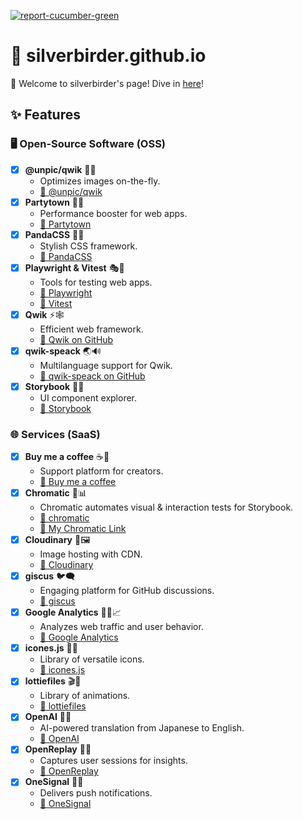 [![report-cucumber-green](https://img.shields.io/badge/report-cucumber-green)](https://silverbirder-report.netlify.app/)

# 🚀 silverbirder.github.io

👋 Welcome to silverbirder's page! Dive in [here](https://silverbirder.github.io)!

## ✨ Features

### 🖥️ Open-Source Software (OSS)

- [x] **@unpic/qwik** 🚀📸
  - Optimizes images on-the-fly.
  - [🔗 @unpic/qwik](https://unpic.pics/img/qwik/)
- [x] **Partytown** 🥳🌐
  - Performance booster for web apps.
  - [🔗 Partytown](https://partytown.builder.io)
- [x] **PandaCSS** 🐼💃
  - Stylish CSS framework.
  - [🔗 PandaCSS](https://panda-css.com/)
- [x] **Playwright & Vitest** 🎭🔬
  - Tools for testing web apps.
  - [🔗 Playwright](https://playwright.dev/)
  - [🔗 Vitest](https://vitest.dev/)
- [x] **Qwik** ⚡🕸️
  - Efficient web framework.
  - [🔗 Qwik on GitHub](https://github.com/BuilderIO/qwik)
- [x] **qwik-speack** 🌏🔊
  - Multilanguage support for Qwik.
  - [🔗 qwik-speack on GitHub](https://github.com/robisim74/qwik-speak)
- [x] **Storybook** 📓🌟
  - UI component explorer.
  - [🔗 Storybook](https://storybook.js.org/)

### 🌐 Services (SaaS)

- [x] **Buy me a coffee** ☕💖
  - Support platform for creators.
  - [🔗 Buy me a coffee](https://buymeacoffee.com/)
- [x] **Chromatic** 🌈📊
  - Chromatic automates visual & interaction tests for Storybook.
  - [🔗 chromatic](https://www.chromatic.com/)
  - [🔗 My Chromatic Link](https://main--65313b8558d9798a31df9b3b.chromatic.com)
- [x] **Cloudinary** 🌌🖼️
  - Image hosting with CDN.
  - [🔗 Cloudinary](https://cloudinary.com/)
- [x] **giscus** 🐦🗨️
  - Engaging platform for GitHub discussions.
  - [🔗 giscus](https://giscus.app/)
- [x] **Google Analytics** 🕵️‍♂️📈
  - Analyzes web traffic and user behavior.
  - [🔗 Google Analytics](https://analytics.google.com)
- [x] **icones.js** 📌🌈
  - Library of versatile icons.
  - [🔗 icones.js](https://icones.js.org)
- [x] **lottiefiles** 🎬📁
  - Library of animations.
  - [🔗 lottiefiles](https://lottiefiles.com/)
- [x] **OpenAI** 🧠🌐
  - AI-powered translation from Japanese to English.
  - [🔗 OpenAI](https://openai.com/)
- [x] **OpenReplay** 🎥🔄
  - Captures user sessions for insights.
  - [🔗 OpenReplay](https://openreplay.com/)
- [x] **OneSignal** 📡💌
  - Delivers push notifications.
  - [🔗 OneSignal](https://onesignal.com/)
